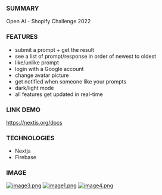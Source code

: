 
### SUMMARY 
Open AI - Shopify Challenge 2022

### FEATURES
- submit a prompt  + get the result
- see a list of prompt/response in order of newest to oldest
- like/unlike prompt
- login with a Google account
- change avatar picture
- get notified when someone like your prompts
- dark/light mode
- all features get updated in real-time

### LINK DEMO
https://nextjs.org/docs

### TECHNOLOGIES
- Nextjs
- Firebase

### IMAGE
[![image3.png](https://i.postimg.cc/ZqL5SMPF/image3.png)](https://postimg.cc/PLPjbKRP)
[![image1.png](https://i.postimg.cc/L5QV0D0m/image1.png)](https://postimg.cc/XBFFrfbP)
[![image4.png](https://i.postimg.cc/DyKfShCd/image4.png)](https://postimg.cc/Z0VzQGzC)

